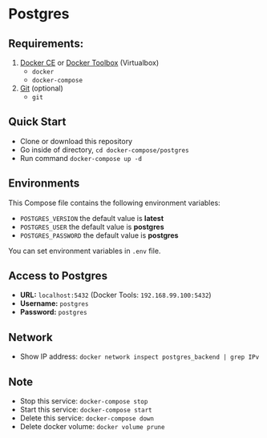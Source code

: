 # Postgres

## Requirements:
1. [Docker CE](https://download.docker.com?target=_blank) or [Docker Toolbox](https://github.com/docker/toolbox/releases/?target=_blank) (Virtualbox)
    - `docker`
    - `docker-compose`
1. [Git](https://git-scm.com/?target=_blank) (optional)
    - `git`

## Quick Start
- Clone or download this repository
- Go inside of directory, `cd docker-compose/postgres`
- Run command `docker-compose up -d`

## Environments
This Compose file contains the following environment variables:

- `POSTGRES_VERSION` the default value is **latest**
- `POSTGRES_USER` the default value is **postgres**
- `POSTGRES_PASSWORD` the default value is **postgres**

You can set environment variables in `.env` file.

## Access to Postgres
- **URL:** `localhost:5432` (Docker Tools: `192.168.99.100:5432`)
- **Username:** `postgres`
- **Password:** `postgres`

## Network
- Show IP address: `docker network inspect postgres_backend | grep IPv`

## Note
- Stop this service: `docker-compose stop`
- Start this service: `docker-compose start`
- Delete this service: `docker-compose down`
- Delete docker volume: `docker volume prune`
